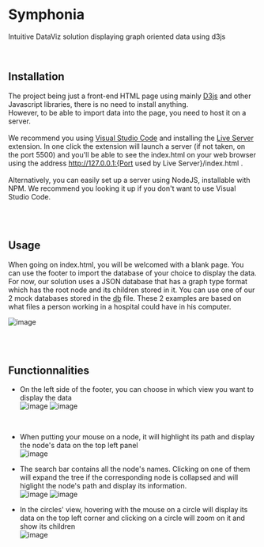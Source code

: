 # Symphonia
Intuitive DataViz solution displaying graph oriented data using d3js

<br>

## Installation

The project being just a front-end HTML page using mainly [D3js](https://d3js.org/) and other Javascript libraries, there is no need to install anything.   
However, to be able to import data into the page, you need to host it on a server.
<br><br>
We recommend you using [Visual Studio Code](https://code.visualstudio.com/) and installing the [Live Server](https://marketplace.visualstudio.com/items?itemName=ritwickdey.LiveServer) extension. In one click the extension will launch a server (if not taken, on the port 5500) and you'll be able to see the index.html on your web browser using the address http://127.0.0.1:{Port used by Live Server}/index.html .
<br><br>
Alternatively, you can easily set up a server using NodeJS, installable with NPM. We recommend you looking it up if you don't want to use Visual Studio Code.

<br><br>

 ## Usage

When going on index.html, you will be welcomed with a blank page. You can use the footer to import the database of your choice to display the data.   
For now, our solution uses a JSON database that has a graph type format which has the root node and its children stored in it. You can use one of our 2 mock databases stored in the [db](https://github.com/chemsss/Symphonia/tree/main/db) file. These 2 examples are based on what files a person working in a hospital could have in his computer.

![image](https://user-images.githubusercontent.com/61418782/162484943-f0422a54-81f6-4529-a93f-706cd450975e.png)

<br><br>

## Functionnalities

* On the left side of the footer, you can choose in which view you want to display the data  
![image](https://user-images.githubusercontent.com/61418782/162486564-d172ba5b-7071-4caa-a4af-8db22c863851.png)
![image](https://user-images.githubusercontent.com/61418782/162486406-8155ce3b-e585-4551-b8bd-c80892dd9ce0.png)  
<br>  
  
* When putting your mouse on a node, it will highlight its path and display the node's data on the top left panel  
![image](https://user-images.githubusercontent.com/61418782/162487177-02bd5668-72d5-4a93-8148-e74303d67f0b.png)  

* The search bar contains all the node's names. Clicking on one of them will expand the tree if the corresponding node is collapsed and will higlight the node's path and display its information.  
![image](https://user-images.githubusercontent.com/61418782/162487762-ba1c678e-539c-441d-b4f0-a85db87ae2b2.png)
![image](https://user-images.githubusercontent.com/61418782/162487893-6a5b73f2-6668-43ee-9cf8-5ab61adb3c16.png)

* In the circles' view, hovering with the mouse on a circle will display its data on the top left corner and clicking on a circle will zoom on it and show its children  
![image](https://user-images.githubusercontent.com/61418782/162488582-10a20482-c808-40af-a786-c7baae1a4d99.png) 
